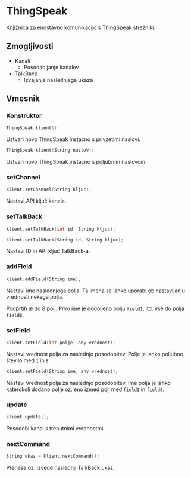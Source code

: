 # ThingSpeak

Knjižnica za enostavno komunikacijo s ThingSpeak strežniki.

## Zmogljivosti

  - Kanali
    - Posodabljanje kanalov
  - TalkBack
    - Izvajanje naslednjega ukaza

## Vmesnik

### Konstruktor

```cpp
ThingSpeak klient();
```

Ustvari novo ThingSpeak instacno s privzetimi naslovi.

```cpp
ThingSpeak klient(String naslov);
```

Ustvari novo ThingSpeak instacno s poljubnim naslovom.

### setChannel

```cpp
klient.setChannel(String kljuc);
```

Nastavi API ključ kanala.

### setTalkBack

```cpp
klient.setTalkBack(int id, String kljuc);
```

```cpp
klient.setTalkBack(String id, String kljuc);
```

Nastavi ID in API ključ TalkBack-a.

### addField

```cpp
klient.addField(String ime);
```

Nastavi ime naslednjega polja. Ta imena se lahko uporabi ob nastavljanju
vrednosti nekega polja.

Podprtih je do 8 polj. Prvo ime je dodoljeno polju `field1`, itd. vse do
polja `field8`.

### setField

```cpp
klient.setField(int polje, any vrednost);
```

Nastavi vrednost polja za naslednjo posodobitev. Polje je lahko poljubno
število med `1` in `8`.


```cpp
klient.setField(String ime, any vrednost);
```

Nastavi vrednost polja za naslednjo posodobitev. Ime polja je lahko katerokoli
dodano polje oz. eno izmed polj med `field1` in `field8`.

### update

```cpp
klient.update();
```

Posodobi kanal s trenutnimi vrednostmi.

### nextCommand

```cpp
String ukaz = klient.nextCommand();
```

Prenese oz. izvede naslednji TalkBack ukaz.
